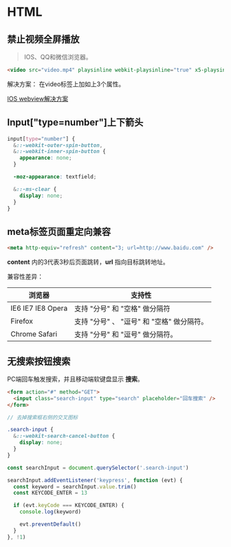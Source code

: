 # HTML

## 禁止视频全屏播放

> IOS、QQ和微信浏览器。

``` html
<video src="video.mp4" playsinline webkit-playsinline="true" x5-playsinline></video>
```

解决方案： 在video标签上加如上3个属性。

[IOS webview解决方案](https://www.jianshu.com/p/37404ccfabe8)

## Input["type=number"]上下箭头

``` scss
input[type="number"] {
  &::-webkit-outer-spin-button,
  &::-webkit-inner-spin-button {
    appearance: none;
  }

  -moz-appearance: textfield;

  &::-ms-clear {
    display: none;
  }
}
```

## meta标签页面重定向兼容

``` html
<meta http-equiv="refresh" content="3; url=http://www.baidu.com" />
```

__content__ 内的3代表3秒后页面跳转，__url__ 指向目标跳转地址。

兼容性差异：

| 浏览器            | 支持性                                     |
| ----------------- | ------------------------------------------ |
| IE6 IE7 IE8 Opera | 支持 "分号" 和 "空格" 做分隔符             |
| Firefox           | 支持 "分号" 、 "逗号" 和 "空格" 做分隔符。 |
| Chrome Safari     | 支持 "分号" 和 "逗号" 做分隔符。           |

## 无搜索按钮搜索

PC端回车触发搜索，并且移动端软键盘显示 __搜索__。
 
``` html
<form action="#" method="GET">
  <input class="search-input" type="search" placeholder="回车搜索" />
</form>
```

``` scss
// 去掉搜索框右侧的交叉图标

.search-input {
  &::-webkit-search-cancel-button { 
    display: none; 
  }
}
```

``` js
const searchInput = document.querySelector('.search-input')

searchInput.addEventListener('keypress', function (evt) {
  const keyword = searchInput.value.trim()
  const KEYCODE_ENTER = 13

  if (evt.keyCode === KEYCODE_ENTER) {
    console.log(keyword)

    evt.preventDefault()
  }
}, !1)
```

